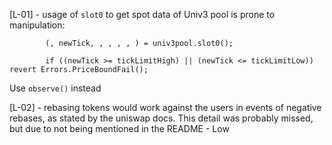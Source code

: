 [L-01] - usage of ``slot0`` to get spot data of Univ3 pool is prone to manipulation:
``` // Get the current tick of the Uniswap pool, check slippage
        (, newTick, , , , , ) = univ3pool.slot0();

        if ((newTick >= tickLimitHigh) || (newTick <= tickLimitLow)) revert Errors.PriceBoundFail();
```
Use ``observe()`` instead

[L-02] - rebasing tokens would work against the users in events of negative rebases, as stated by the uniswap docs. This detail was probably missed, but due to not being mentioned in the README - Low